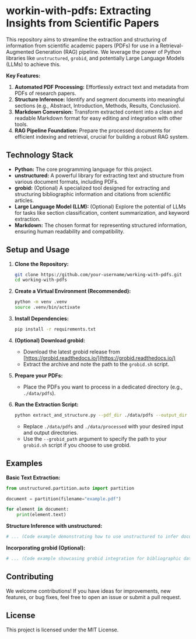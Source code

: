 # workin-with-pdfs: Extracting Insights from Scientific Papers

This repository aims to streamline the extraction and structuring of information from scientific academic papers (PDFs) for use in a Retrieval-Augmented Generation (RAG) pipeline. We leverage the power of Python libraries like `unstructured`, `grobid`, and potentially Large Language Models (LLMs) to achieve this. 

**Key Features:**
1. **Automated PDF Processing:**  Effortlessly extract text and metadata from PDFs of research papers.
2. **Structure Inference:** Identify and segment documents into meaningful sections (e.g., Abstract, Introduction, Methods, Results, Conclusion).
3. **Markdown Conversion:** Transform extracted content into a clean and readable Markdown format for easy editing and integration with other tools.
4. **RAG Pipeline Foundation:**  Prepare the processed documents for efficient indexing and retrieval, crucial for building a robust RAG system.

## Technology Stack

- **Python:** The core programming language for this project.
- **unstructured:** A powerful library for extracting text and structure from various document formats, including PDFs.
- **grobid:**  (Optional) A specialized tool designed for extracting and structuring bibliographic information and citations from scientific articles.
- **Large Language Model (LLM):**  (Optional) Explore the potential of LLMs for tasks like section classification, content summarization, and keyword extraction.
- **Markdown:** The chosen format for representing structured information, ensuring human readability and compatibility.

## Setup and Usage

1. **Clone the Repository:**
   ```bash
   git clone https://github.com/your-username/working-with-pdfs.git
   cd working-with-pdfs
   ```

2. **Create a Virtual Environment (Recommended):**
   ```bash
   python -m venv .venv
   source .venv/bin/activate
   ```

3. **Install Dependencies:**
   ```bash
   pip install -r requirements.txt
   ```

4. **(Optional) Download grobid:**
   - Download the latest grobid release from [https://grobid.readthedocs.io/](https://grobid.readthedocs.io/)
   - Extract the archive and note the path to the `grobid.sh` script.

5. **Prepare your PDFs:**
   - Place the PDFs you want to process in a dedicated directory (e.g., `./data/pdfs`).

6. **Run the Extraction Script:**
   ```bash
   python extract_and_structure.py --pdf_dir ./data/pdfs --output_dir ./data/processed
   ```
   - Replace `./data/pdfs` and `./data/processed` with your desired input and output directories.
   - Use the `--grobid_path` argument to specify the path to your `grobid.sh` script if you choose to use grobid.

## Examples

**Basic Text Extraction:**
```python
from unstructured.partition.auto import partition

document = partition(filename="example.pdf")

for element in document:
    print(element.text)
```

**Structure Inference with unstructured:**
```python
# ... (Code example demonstrating how to use unstructured to infer document structure) 
```

**Incorporating grobid (Optional):**
```python
# ... (Code example showcasing grobid integration for bibliographic data)
```

## Contributing

We welcome contributions! If you have ideas for improvements, new features, or bug fixes, feel free to open an issue or submit a pull request. 

## License

This project is licensed under the MIT License. 
